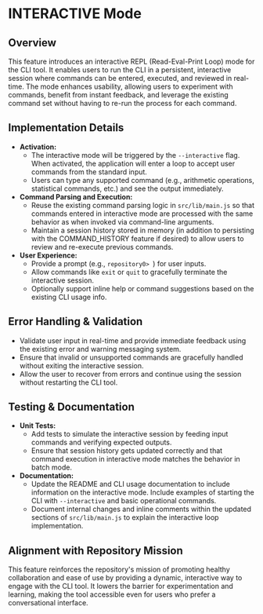 # INTERACTIVE Mode

## Overview
This feature introduces an interactive REPL (Read-Eval-Print Loop) mode for the CLI tool. It enables users to run the CLI in a persistent, interactive session where commands can be entered, executed, and reviewed in real-time. The mode enhances usability, allowing users to experiment with commands, benefit from instant feedback, and leverage the existing command set without having to re-run the process for each command.

## Implementation Details
- **Activation:**
  - The interactive mode will be triggered by the `--interactive` flag. When activated, the application will enter a loop to accept user commands from the standard input.
  - Users can type any supported command (e.g., arithmetic operations, statistical commands, etc.) and see the output immediately.
- **Command Parsing and Execution:**
  - Reuse the existing command parsing logic in `src/lib/main.js` so that commands entered in interactive mode are processed with the same behavior as when invoked via command-line arguments.
  - Maintain a session history stored in memory (in addition to persisting with the COMMAND_HISTORY feature if desired) to allow users to review and re-execute previous commands.
- **User Experience:**
  - Provide a prompt (e.g., `repository0> `) for user inputs.
  - Allow commands like `exit` or `quit` to gracefully terminate the interactive session.
  - Optionally support inline help or command suggestions based on the existing CLI usage info.

## Error Handling & Validation
- Validate user input in real-time and provide immediate feedback using the existing error and warning messaging system.
- Ensure that invalid or unsupported commands are gracefully handled without exiting the interactive session.
- Allow the user to recover from errors and continue using the session without restarting the CLI tool.

## Testing & Documentation
- **Unit Tests:**
  - Add tests to simulate the interactive session by feeding input commands and verifying expected outputs.
  - Ensure that session history gets updated correctly and that command execution in interactive mode matches the behavior in batch mode.
- **Documentation:**
  - Update the README and CLI usage documentation to include information on the interactive mode. Include examples of starting the CLI with `--interactive` and basic operational commands.
  - Document internal changes and inline comments within the updated sections of `src/lib/main.js` to explain the interactive loop implementation.

## Alignment with Repository Mission
This feature reinforces the repository's mission of promoting healthy collaboration and ease of use by providing a dynamic, interactive way to engage with the CLI tool. It lowers the barrier for experimentation and learning, making the tool accessible even for users who prefer a conversational interface.
